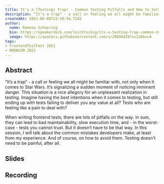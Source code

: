 ```yaml
---
title: It's a (Testing) Trap! - Common Testing Pitfalls and How to Solve Them
description: “It’s a trap” - a call or feeling we all might be familiar with, not only when it comes to Star Wars.
createdAt: 2021-06-08T22:50:54.724Z
author:
  name: Ramona Schwering
  bio: https://speakerdeck.com/leichteckig/its-a-testing-trap-common-testing-pitfalls-and-how-to-solve-them
  image: https://avatars.githubusercontent.com/u/29896429?s=120&v=4
tags:
- FrontendTestFest 2021
- MOONCOM 2021
---
```


## Abstract

“It’s a trap” - a call or feeling we all might be familiar with, not only when it comes to Star Wars. It’s signalizing a sudden moment of noticing imminent danger. This situation is a nice allegory for an unpleasant realization in testing. Imagine having the best intentions when it comes to testing, but still ending up with tests failing to deliver you any value at all? Tests who are feeling like a pain to deal with?

When writing frontend tests, there are lots of pitfalls on the way. In sum, they can lead to bad maintainability, slow execution time, and - in the worst-case - tests you cannot trust. But it doesn’t have to be that way. In this session, I will talk about the common mistakes developers make, at least from my experience. And of course, on how to avoid them. Testing doesn’t need to be painful, after all.

## Slides

<media-grid :media="[{
name: 'Slides',
url: 'https://speakerdeck.com/leichteckig/its-a-testing-trap-common-testing-pitfalls-and-how-to-solve-them'
}]"></media-grid>

## Recording

<media-grid :media="[{
name: 'Front-End Test Fest',
url: 'https://www.youtube-nocookie.com/embed/uvJwWQLaVqU'
}]"></media-grid>
